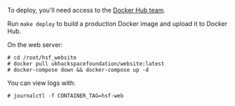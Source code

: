 To deploy, you'll need access to the [Docker Hub team](https://hub.docker.com/u/ukhackspacefoundation/).

Run `make deploy` to build a production Docker image and upload it to Docker Hub.

On the web server:

	# cd /root/hsf_website
	# docker pull ukhackspacefoundation/website:latest
	# docker-compose down && docker-compose up -d

You can view logs with:
	
	# journalctl -f CONTAINER_TAG=hsf-web
